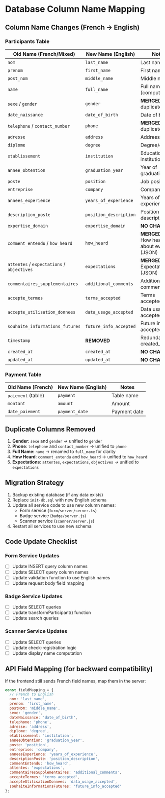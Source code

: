# Database Column Name Mapping

## Column Name Changes (French → English)

### Participants Table

| Old Name (French/Mixed) | New Name (English) | Notes |
|------------------------|-------------------|-------|
| `nom` | `last_name` | Last name |
| `prenom` | `first_name` | First name |
| `post_nom` | `middle_name` | Middle name |
| `name` | `full_name` | Full name (computed) |
| `sexe` / `gender` | `gender` | **MERGED** - was duplicated |
| `date_naissance` | `date_of_birth` | Date of birth |
| `telephone` / `contact_number` | `phone` | **MERGED** - was duplicated |
| `adresse` | `address` | Address |
| `diplome` | `degree` | Degree/diploma |
| `etablissement` | `institution` | Educational institution |
| `annee_obtention` | `graduation_year` | Year of graduation |
| `poste` | `position` | Job position |
| `entreprise` | `company` | Company |
| `annees_experience` | `years_of_experience` | Years of experience |
| `description_poste` | `position_description` | Position description |
| `expertise_domain` | `expertise_domain` | **NO CHANGE** |
| `comment_entendu` / `how_heard` | `how_heard` | **MERGED** - How heard about event (JSON) |
| `attentes` / `expectations` / `objectives` | `expectations` | **MERGED** - Expectations (JSON) |
| `commentaires_supplementaires` | `additional_comments` | Additional comments |
| `accepte_termes` | `terms_accepted` | Terms accepted |
| `accepte_utilisation_donnees` | `data_usage_accepted` | Data usage accepted |
| `souhaite_informations_futures` | `future_info_accepted` | Future info accepted |
| `timestamp` | **REMOVED** | Redundant with created_at |
| `created_at` | `created_at` | **NO CHANGE** |
| `updated_at` | `updated_at` | **NO CHANGE** |

### Payment Table

| Old Name (French) | New Name (English) | Notes |
|------------------|-------------------|-------|
| `paiement` (table) | `payment` | Table name |
| `montant` | `amount` | Amount |
| `date_paiement` | `payment_date` | Payment date |

## Duplicate Columns Removed

1. **Gender**: `sexe` and `gender` → unified to `gender`
2. **Phone**: `telephone` and `contact_number` → unified to `phone`
3. **Full Name**: `name` → renamed to `full_name` for clarity
4. **How Heard**: `comment_entendu` and `how_heard` → unified to `how_heard`
5. **Expectations**: `attentes`, `expectations`, `objectives` → unified to `expectations`

## Migration Strategy

1. Backup existing database (if any data exists)
2. Replace `init-db.sql` with new English schema
3. Update all service code to use new column names:
   - Form service (`form/server/server.ts`)
   - Badge service (`badge/server.js`)
   - Scanner service (`scanner/server.js`)
4. Restart all services to use new schema

## Code Update Checklist

### Form Service Updates
- [ ] Update INSERT query column names
- [ ] Update SELECT query column names
- [ ] Update validation function to use English names
- [ ] Update request body field mapping

### Badge Service Updates
- [ ] Update SELECT queries
- [ ] Update transformParticipant() function
- [ ] Update search queries

### Scanner Service Updates
- [ ] Update SELECT queries
- [ ] Update check-registration logic
- [ ] Update display name computation

## API Field Mapping (for backward compatibility)

If the frontend still sends French field names, map them in the server:

```javascript
const fieldMapping = {
  // French to English
  nom: 'last_name',
  prenom: 'first_name',
  postNom: 'middle_name',
  sexe: 'gender',
  dateNaissance: 'date_of_birth',
  telephone: 'phone',
  adresse: 'address',
  diplome: 'degree',
  etablissement: 'institution',
  anneeObtention: 'graduation_year',
  poste: 'position',
  entreprise: 'company',
  anneesExperience: 'years_of_experience',
  descriptionPoste: 'position_description',
  commentEntendu: 'how_heard',
  attentes: 'expectations',
  commentairesSupplementaires: 'additional_comments',
  accepteTermes: 'terms_accepted',
  accepteUtilisationDonnees: 'data_usage_accepted',
  souhaiteInformationsFutures: 'future_info_accepted'
};
```
